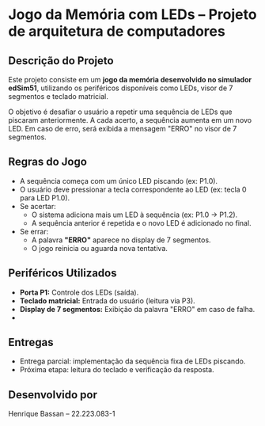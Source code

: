 # Jogo da Memória com LEDs – Projeto de arquitetura de computadores

##  Descrição do Projeto

Este projeto consiste em um **jogo da memória desenvolvido no simulador edSim51**, utilizando os periféricos disponíveis como LEDs, visor de 7 segmentos e teclado matricial.

O objetivo é desafiar o usuário a repetir uma sequência de LEDs que piscaram anteriormente. A cada acerto, a sequência aumenta em um novo LED. Em caso de erro, será exibida a mensagem "ERRO" no visor de 7 segmentos.

##  Regras do Jogo

- A sequência começa com um único LED piscando (ex: P1.0).
- O usuário deve pressionar a tecla correspondente ao LED (ex: tecla 0 para LED P1.0).
- Se acertar:
  - O sistema adiciona mais um LED à sequência (ex: P1.0 → P1.2).
  - A sequência anterior é repetida e o novo LED é adicionado no final.
- Se errar:
  - A palavra **"ERRO"** aparece no display de 7 segmentos.
  - O jogo reinicia ou aguarda nova tentativa.

## Periféricos Utilizados

- **Porta P1:** Controle dos LEDs (saída).
- **Teclado matricial:** Entrada do usuário (leitura via P3).
- **Display de 7 segmentos:** Exibição da palavra "ERRO" em caso de falha.
- 
##  Entregas

-  Entrega parcial: implementação da sequência fixa de LEDs piscando.
-  Próxima etapa: leitura do teclado e verificação da resposta.

##  Desenvolvido por

Henrique Bassan – 22.223.083-1
